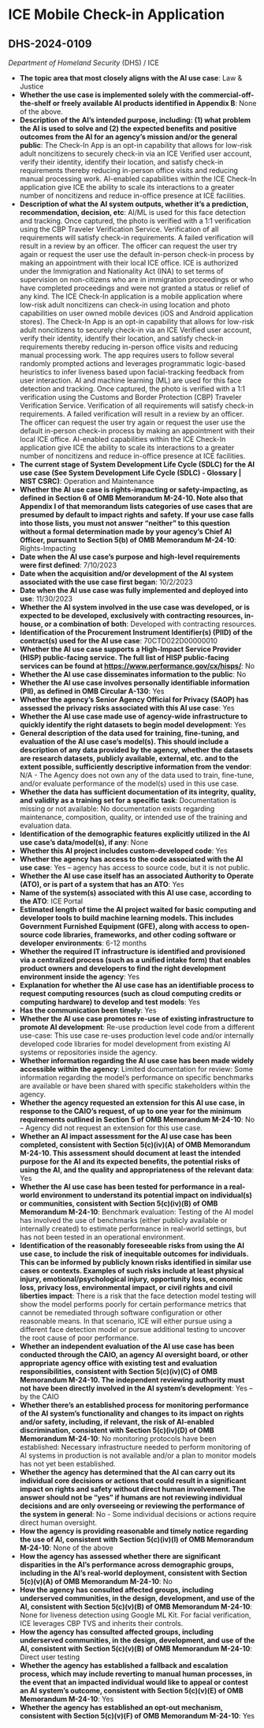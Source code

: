 # ICE Mobile Check-in Application
## DHS-2024-0109
_Department of Homeland Security_ (DHS) / ICE


+ **The topic area that most closely aligns with the AI use case**: Law & Justice
+ **Whether the use case is implemented solely with the commercial-off-the-shelf or freely available AI products identified in Appendix B**: None of the above.
+ **Description of the AI’s intended purpose, including: (1) what problem the AI is used to solve and (2) the expected benefits and positive outcomes from the AI for an agency’s mission and/or the general public**: The Check-In App is an opt-in capability that allows for low-risk adult noncitizens to securely check-in via an ICE Verified user account, verify their identity, identify their location, and satisfy check-in requirements thereby reducing in-person office visits and reducing manual processing work. AI-enabled capabilities within the ICE Check-In application give ICE the ability to scale its interactions to a greater number of noncitizens and reduce in-office presence at ICE facilities.
+ **Description of what the AI system outputs, whether it’s a prediction, recommendation, decision, etc**: AI/ML is used for this face detection and tracking. Once captured, the photo is verified with a 1:1 verification using the CBP Traveler Verification Service. Verification of all requirements will satisfy check-in requirements. A failed verification will result in a review by an officer. The officer can request the user try again or request the user use the default in-person check-in process by making an appointment with their local ICE office.
ICE is authorized under the Immigration and Nationality Act (INA) to set terms of supervision on non-citizens who are in immigration proceedings or who have completed proceedings and were not granted a status or relief of any kind. The ICE Check-In application is a mobile application where low-risk adult noncitizens can check-in using location and photo capabilities on user owned mobile devices (iOS and Android application stores). The Check-In App is an opt-in capability that allows for low-risk adult noncitizens to securely check-in via an ICE Verified user account, verify their identity, identify their location, and satisfy check-in requirements thereby reducing in-person office visits and reducing manual processing work. The app requires users to follow several randomly prompted actions and leverages programmatic logic-based heuristics to infer liveness based upon facial-tracking feedback from user interaction. AI and machine learning (ML) are used for this face detection and tracking. Once captured, the photo is verified with a 1:1 verification using the Customs and Border Protection (CBP) Traveler Verification Service. Verification of all requirements will satisfy check-in requirements. A failed verification will result in a review by an officer. The officer can request the user try again or request the user use the default in-person check-in process by making an appointment with their local ICE office. AI-enabled capabilities within the ICE Check-In application give ICE the ability to scale its interactions to a greater number of noncitizens and reduce in-office presence at ICE facilities. 
+ **The current stage of System Development Life Cycle (SDLC) for the AI use case (See System Development Life Cycle (SDLC) - Glossary | NIST CSRC)**: Operation and Maintenance
+ **Whether the AI use case is rights-impacting or safety-impacting, as defined in Section 6 of OMB Memorandum M-24-10. Note also that Appendix I of that memorandum lists categories of use cases that are presumed by default to impact rights and safety. If your use case falls into those lists, you must not answer “neither” to this question without a formal determination made by your agency’s Chief AI Officer, pursuant to Section 5(b) of OMB Memorandum M-24-10**: Rights-Impacting
+ **Date when the AI use case’s purpose and high-level requirements were first defined**: 7/10/2023
+ **Date when the acquisition and/or development of the AI system associated with the use case first began**: 10/2/2023
+ **Date when the AI use case was fully implemented and deployed into use**: 11/30/2023
+ **Whether the AI system involved in the use case was developed, or is expected to be developed, exclusively with contracting resources, in-house, or a combination of both**: Developed with contracting resources.
+ **Identification of the Procurement Instrument Identifier(s) (PIID) of the contract(s) used for the AI use case**: 70CTD022D00000010
+ **Whether the AI use case supports a High-Impact Service Provider (HISP) public-facing service. The full list of HISP public-facing services can be found at https://www.performance.gov/cx/hisps/**: No
+ **Whether the AI use case disseminates information to the public**: No
+ **Whether the AI use case involves personally identifiable information (PII), as defined in OMB Circular A-130**: Yes
+ **Whether the agency’s Senior Agency Official for Privacy (SAOP) has assessed the privacy risks associated with this AI use case**: Yes
+ **Whether the AI use case made use of agency-wide infrastructure to quickly identify the right datasets to begin model development**: Yes
+ **General description of the data used for training, fine-tuning, and evaluation of the AI use case’s model(s). This should include a description of any data provided by the agency, whether the datasets are research datasets, publicly available, external, etc. and to the extent possible, sufficiently descriptive information from the vendor**: N/A - The Agency does not own any of the data used to train, fine-tune, and/or evaluate performance of the model(s) used in this use case.
+ **Whether the data has sufficient documentation of its integrity, quality, and validity as a training set for a specific task**: Documentation is missing or not available: No documentation exists regarding maintenance, composition, quality, or intended use of the training and evaluation data.
+ **Identification of the demographic features explicitly utilized in the AI use case’s data/model(s), if any**: None
+ **Whether this AI project includes custom-developed code**: Yes
+ **Whether the agency has access to the code associated with the AI use case**: Yes – agency has access to source code, but it is not public.
+ **Whether the AI use case itself has an associated Authority to Operate (ATO), or is part of a system that has an ATO**: Yes
+ **Name of the system(s) associated with this AI use case, according to the ATO**: ICE Portal
+ **Estimated length of time the AI project waited for basic computing and developer tools to build machine learning models. This includes Government Furnished Equipment (GFE), along with access to open-source code libraries, frameworks, and other coding software or developer environments**: 6-12 months
+ **Whether the required IT infrastructure is identified and provisioned via a centralized process (such as a unified intake form) that enables product owners and developers to find the right development environment inside the agency**: Yes
+ **Explanation for whether the AI use case has an identifiable process to request computing resources (such as cloud computing credits or computing hardware) to develop and test models**: Yes
+ **Has the communication been timely**: Yes
+ **Whether the AI use case promotes re-use of existing infrastructure to promote AI development**: Re-use production level code from a different use-case: This use case re-uses production level code and/or internally developed code libraries for model development from existing AI systems or repositories inside the agency.
+ **Whether information regarding the AI use case has been made widely accessible within the agency**: Limited documentation for review: Some information regarding the model’s performance on specific benchmarks are available or have been shared with specific stakeholders within the agency.
+ **Whether the agency requested an extension for this AI use case, in response to the CAIO’s request, of up to one year for the minimum requirements outlined in Section 5 of OMB Memorandum M-24-10**: No – Agency did not request an extension for this use case.
+ **Whether an AI impact assessment for the AI use case has been completed, consistent with Section 5(c)(iv)(A) of OMB Memorandum M-24-10. This assessment should document at least the intended purpose for the AI and its expected benefits, the potential risks of using the AI, and the quality and appropriateness of the relevant data**: Yes
+ **Whether the AI use case has been tested for performance in a real-world environment to understand its potential impact on individual(s) or communities, consistent with Section 5(c)(iv)(B) of OMB Memorandum M-24-10**: Benchmark evaluation: Testing of the AI model has involved the use of benchmarks (either publicly available or internally created) to estimate performance in real-world settings, but has not been tested in an operational environment.
+ **Identification of the reasonably foreseeable risks from using the AI use case, to include the risk of inequitable outcomes for individuals. This can be informed by publicly known risks identified in similar use cases or contexts. Examples of such risks include at least physical injury, emotional/psychological injury, opportunity loss, economic loss, privacy loss, environmental impact, or civil rights and civil liberties impact**: There is a risk that the face detection model testing will show the model performs poorly for certain performance metrics that cannot be remediated through software configuration or other reasonable means. In that scenario, ICE will either pursue using a different face detection model or pursue additional testing to uncover the root cause of poor performance.
+ **Whether an independent evaluation of the AI use case has been conducted through the CAIO, an agency AI oversight board, or other appropriate agency office with existing test and evaluation responsibilities, consistent with Section 5(c)(iv)(C) of OMB Memorandum M-24-10. The independent reviewing authority must not have been directly involved in the AI system’s development**: Yes – by the CAIO
+ **Whether there’s an established process for monitoring performance of the AI system’s functionality and changes to its impact on rights and/or safety, including, if relevant, the risk of AI-enabled discrimination, consistent with Section 5(c)(iv)(D) of OMB Memorandum M-24-10**: No monitoring protocols have been established: Necessary infrastructure needed to perform monitoring of AI systems in production is not available and/or a plan to monitor models has not yet been established.
+ **Whether the agency has determined that the AI can carry out its individual core decisions or actions that could result in a significant impact on rights and safety without direct human involvement. The answer should not be “yes” if humans are not reviewing individual decisions and are only overseeing or reviewing the performance of the system in general**: No - Some individual decisions or actions require direct human oversight.
+ **How the agency is providing reasonable and timely notice regarding the use of AI, consistent with Section 5(c)(iv)(I) of OMB Memorandum M-24-10**: None of the above
+ **How the agency has assessed whether there are significant disparities in the AI’s performance across demographic groups, including in the AI’s real-world deployment, consistent with Section 5(c)(v)(A) of OMB Memorandum M-24-10**: No
+ **How the agency has consulted affected groups, including underserved communities, in the design, development, and use of the AI, consistent with Section 5(c)(v)(B) of OMB Memorandum M-24-10**: None for liveness detection using Google ML Kit. For facial verification, ICE leverages CBP TVS and inherits their controls.
+ **How the agency has consulted affected groups, including underserved communities, in the design, development, and use of the AI, consistent with Section 5(c)(v)(B) of OMB Memorandum M-24-10**: Direct user testing
+ **Whether the agency has established a fallback and escalation process, which may include reverting to manual human processes, in the event that an impacted individual would like to appeal or contest an AI system’s outcome, consistent with Section 5(c)(v)(E) of OMB Memorandum M-24-10**: Yes
+ **Whether the agency has established an opt-out mechanism, consistent with Section 5(c)(v)(F) of OMB Memorandum M-24-10**: Yes